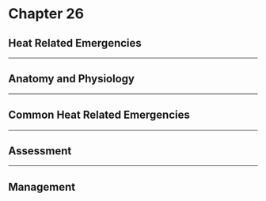 # Chapter 26
## Heat Related Emergencies

---

## Anatomy and Physiology

---

## Common Heat Related Emergencies

---

## Assessment

---

## Management